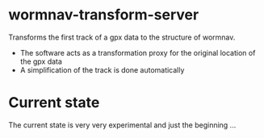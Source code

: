 # wormnav-transform-server
Transforms the first track of a gpx data to the structure of wormnav.

- The software acts as a transformation proxy for the original location of the gpx data
- A simplification of the track is done automatically

# Current state
The current state is very very experimental and just the beginning ...
